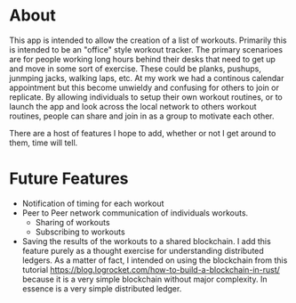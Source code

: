 # About
This app is intended to allow the creation of a list of workouts. Primarily this is intended to be an "office" style workout tracker. The primary scenarioes are for people working long hours behind their desks that need to get up and move in some sort of exercise. These could be planks, pushups, junmping jacks, walking laps, etc. At my work we had a continous calendar appointment but this become unwieldy and confusing for others to join or replicate. By allowing individuals to setup their own workout routines, or to launch the app and look across the local network to others workout routines, people can share and join in as a group to motivate each other.

There are a host of features I hope to add, whether or not I get around to them, time will tell.


# Future Features
* Notification of timing for each workout
* Peer to Peer network communication of individuals workouts. 
    * Sharing of workouts
    * Subscribing to workouts
* Saving the results of the workouts to a shared blockchain. I add this feature purely as a thought exercise for understanding distributed ledgers. As a matter of fact, I intended on using the blockchain from this tutorial https://blog.logrocket.com/how-to-build-a-blockchain-in-rust/ because it is a very simple blockchain without major complexity. In essence is a very simple distributed ledger.